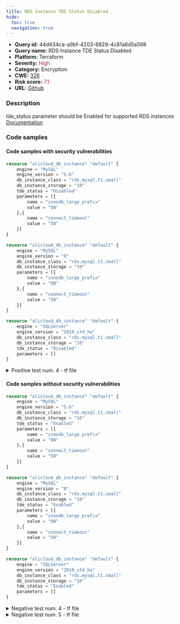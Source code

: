 ```yaml
---
title: RDS Instance TDE Status Disabled
hide:
  toc: true
  navigation: true
---
```


<style>
  .highlight .hll {
    background-color: #ff171742;
  }
  .md-content {
    max-width: 1100px;
    margin: 0 auto;
  }
</style>

-   **Query id:** 44d434ca-a9bf-4203-8828-4c81a8d5a598
-   **Query name:** RDS Instance TDE Status Disabled
-   **Platform:** Terraform
-   **Severity:** <span style="color:#bb2124">High</span>
-   **Category:** Encryption
-   **CWE:** <a href="https://cwe.mitre.org/data/definitions/326.html" onclick="newWindowOpenerSafe(event, 'https://cwe.mitre.org/data/definitions/326.html')">326</a>
-   **Risk score:** <span style="color:#bb2124">7.1</span>
-   **URL:** [Github](https://github.com/Checkmarx/kics/tree/master/assets/queries/terraform/alicloud/rds_instance_tde_status_disabled)

### Description
tde_status parameter should be Enabled for supported RDS instances<br>
[Documentation](https://registry.terraform.io/providers/aliyun/alicloud/latest/docs/resources/db_instance#tde_status)

### Code samples
#### Code samples with security vulnerabilities
```tf title="Positive test num. 1 - tf file" hl_lines="6"
resource "alicloud_db_instance" "default" {
    engine = "MySQL"
    engine_version = "5.6"
    db_instance_class = "rds.mysql.t1.small"
    db_instance_storage = "10"
    tde_status = "Disabled"
    parameters = [{
        name = "innodb_large_prefix"
        value = "ON"
    },{
        name = "connect_timeout"
        value = "50"
    }]
}

```
```tf title="Positive test num. 2 - tf file" hl_lines="1"
resource "alicloud_db_instance" "default" {
    engine = "MySQL"
    engine_version = "8"
    db_instance_class = "rds.mysql.t1.small"
    db_instance_storage = "10"
    parameters = [{
        name = "innodb_large_prefix"
        value = "ON"
    },{
        name = "connect_timeout"
        value = "50"
    }]
}

```
```tf title="Positive test num. 3 - tf file" hl_lines="6"
resource "alicloud_db_instance" "default" {
    engine = "SQLServer"
    engine_version = "2019_std_ha"
    db_instance_class = "rds.mysql.t1.small"
    db_instance_storage = "10"
    tde_status = "Disabled"
    parameters = []
}

```
<details><summary>Positive test num. 4 - tf file</summary>

```tf hl_lines="1"
resource "alicloud_db_instance" "default" {
    engine = "SQLServer"
    engine_version = "2016_ent_ha"
    db_instance_class = "rds.mysql.t1.small"
    db_instance_storage = "10"
    parameters = []
}

```
</details>


#### Code samples without security vulnerabilities
```tf title="Negative test num. 1 - tf file"
resource "alicloud_db_instance" "default" {
    engine = "MySQL"
    engine_version = "5.6"
    db_instance_class = "rds.mysql.t1.small"
    db_instance_storage = "10"
    tde_status = "Enabled"
    parameters = [{
        name = "innodb_large_prefix"
        value = "ON"
    },{
        name = "connect_timeout"
        value = "50"
    }]
}

```
```tf title="Negative test num. 2 - tf file"
resource "alicloud_db_instance" "default" {
    engine = "MySQL"
    engine_version = "8"
    db_instance_class = "rds.mysql.t1.small"
    db_instance_storage = "10"
    tde_status = "Enabled"
    parameters = [{
        name = "innodb_large_prefix"
        value = "ON"
    },{
        name = "connect_timeout"
        value = "50"
    }]
}

```
```tf title="Negative test num. 3 - tf file"
resource "alicloud_db_instance" "default" {
    engine = "SQLServer"
    engine_version = "2019_std_ha"
    db_instance_class = "rds.mysql.t1.small"
    db_instance_storage = "10"
    tde_status = "Enabled"
    parameters = []
}

```
<details><summary>Negative test num. 4 - tf file</summary>

```tf
resource "alicloud_db_instance" "default" {
    engine = "SQLServer"
    engine_version = "2016_ent_ha"
    db_instance_class = "rds.mysql.t1.small"
    db_instance_storage = "10"
    tde_status = "Enabled"
    parameters = []
}

```
</details>
<details><summary>Negative test num. 5 - tf file</summary>

```tf
resource "alicloud_db_instance" "default" {
    engine = "SQLServer"
    engine_version = "2012_web"
    db_instance_class = "rds.mysql.t1.small"
    db_instance_storage = "10"
    parameters = []
}

```
</details>

